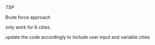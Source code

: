 *TSP*

Brute force approach

only work for 6 cities.

update the code accordingly to include user input and variable cities

